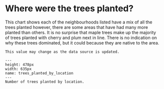 # Where were the trees planted?

This chart shows each of the neighbourhoods listed have a mix of all the trees planted however, there are some areas that have had many more planted than others. It is no surprise that maple trees make up the majority of trees planted with cherry and plum next in line. There is no indication on why these trees dominated, but it could because they are native to the area. 

```{note}
This value may change as the data source is updated.
```


```{figure} https://github.com/klew-pdot/fptrees/blob/main/images/location.png?raw=true
---
height: 478px
width: 635px
name: trees_planted_by_location
---
Number of trees planted by location.
```

